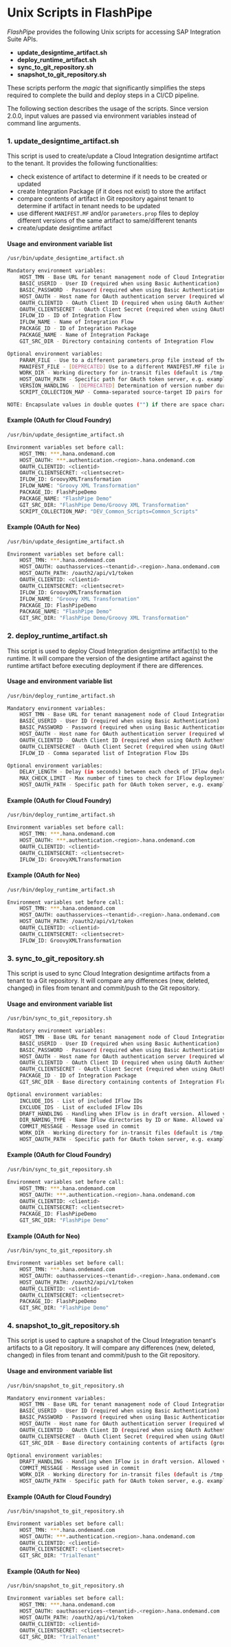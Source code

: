 # Unix Scripts in FlashPipe

_FlashPipe_ provides the following Unix scripts for accessing SAP Integration Suite APIs.
- **update_designtime_artifact.sh**
- **deploy_runtime_artifact.sh**
- **sync_to_git_repository.sh**
- **snapshot_to_git_repository.sh**

These scripts perform the _magic_ that significantly simplifies the steps required to complete the build and deploy steps in a CI/CD pipeline.

The following section describes the usage of the scripts. Since version 2.0.0, input values are passed via environment variables instead of command line arguments.

### 1. update_designtime_artifact.sh
This script is used to create/update a Cloud Integration designtime artifact to the tenant. It provides the following functionalities:
- check existence of artifact to determine if it needs to be created or updated
- create Integration Package (if it does not exist) to store the artifact
- compare contents of artifact in Git repository against tenant to determine if artifact in tenant needs to be updated
- use different `MANIFEST.MF` and/or `parameters.prop` files to deploy different versions of the same artifact to same/different tenants
- create/update designtime artifact


#### Usage and environment variable list
```bash
/usr/bin/update_designtime_artifact.sh

Mandatory environment variables:
    HOST_TMN - Base URL for tenant management node of Cloud Integration (excluding the https:// prefix)
    BASIC_USERID - User ID (required when using Basic Authentication)
    BASIC_PASSWORD - Password (required when using Basic Authentication)
    HOST_OAUTH - Host name for OAuth authentication server (required when using OAuth Authentication, excluding the https:// prefix)
    OAUTH_CLIENTID - OAuth Client ID (required when using OAuth Authentication)
    OAUTH_CLIENTSECRET - OAuth Client Secret (required when using OAuth Authentication)
    IFLOW_ID - ID of Integration Flow
    IFLOW_NAME - Name of Integration Flow
    PACKAGE_ID - ID of Integration Package
    PACKAGE_NAME - Name of Integration Package
    GIT_SRC_DIR - Directory containing contents of Integration Flow

Optional environment variables:
    PARAM_FILE - Use to a different parameters.prop file instead of the default in src/main/resources/
    MANIFEST_FILE - [DEPRECATED] Use to a different MANIFEST.MF file instead of the default in META-INF/
    WORK_DIR - Working directory for in-transit files (default is /tmp if not set)
    HOST_OAUTH_PATH - Specific path for OAuth token server, e.g. example /oauth2/api/v1/token for Neo environments (default is /oauth/token if not set for CF environments)
    VERSION_HANDLING - [DEPRECATED] Determination of version number during artifact update
    SCRIPT_COLLECTION_MAP - Comma-separated source-target ID pairs for converting script collection references during upload/update

NOTE: Encapsulate values in double quotes ("") if there are space characters in them
```

#### Example (OAuth for Cloud Foundry)
```bash
/usr/bin/update_designtime_artifact.sh

Environment variables set before call:
    HOST_TMN: ***.hana.ondemand.com
    HOST_OAUTH: ***.authentication.<region>.hana.ondemand.com
    OAUTH_CLIENTID: <clientid>
    OAUTH_CLIENTSECRET: <clientsecret>
    IFLOW_ID: GroovyXMLTransformation
    IFLOW_NAME: "Groovy XML Transformation"
    PACKAGE_ID: FlashPipeDemo
    PACKAGE_NAME: "FlashPipe Demo"
    GIT_SRC_DIR: "FlashPipe Demo/Groovy XML Transformation"
    SCRIPT_COLLECTION_MAP: "DEV_Common_Scripts=Common_Scripts"
```

#### Example (OAuth for Neo)
```bash
/usr/bin/update_designtime_artifact.sh

Environment variables set before call:
    HOST_TMN: ***.hana.ondemand.com
    HOST_OAUTH: oauthasservices-<tenantid>.<region>.hana.ondemand.com
    HOST_OAUTH_PATH: /oauth2/api/v1/token
    OAUTH_CLIENTID: <clientid>
    OAUTH_CLIENTSECRET: <clientsecret>
    IFLOW_ID: GroovyXMLTransformation
    IFLOW_NAME: "Groovy XML Transformation"
    PACKAGE_ID: FlashPipeDemo
    PACKAGE_NAME: "FlashPipe Demo"
    GIT_SRC_DIR: "FlashPipe Demo/Groovy XML Transformation"
```

### 2. deploy_runtime_artifact.sh
This script is used to deploy Cloud Integration designtime artifact(s) to the runtime. It will compare the version of the designtime artifact against the runtime artifact before executing deployment if there are differences.


#### Usage and environment variable list
```bash
/usr/bin/deploy_runtime_artifact.sh

Mandatory environment variables:
    HOST_TMN - Base URL for tenant management node of Cloud Integration (excluding the https:// prefix)
    BASIC_USERID - User ID (required when using Basic Authentication)
    BASIC_PASSWORD - Password (required when using Basic Authentication)
    HOST_OAUTH - Host name for OAuth authentication server (required when using OAuth Authentication, excluding the https:// prefix)
    OAUTH_CLIENTID - OAuth Client ID (required when using OAuth Authentication)
    OAUTH_CLIENTSECRET - OAuth Client Secret (required when using OAuth Authentication)
    IFLOW_ID - Comma separated list of Integration Flow IDs

Optional environment variables:
    DELAY_LENGTH - Delay (in seconds) between each check of IFlow deployment status (default to 30 if not set)
    MAX_CHECK_LIMIT - Max number of times to check for IFlow deployment status (default to 10 if not set)
    HOST_OAUTH_PATH - Specific path for OAuth token server, e.g. example /oauth2/api/v1/token for Neo environments (default is /oauth/token if not set for CF environments)
```

#### Example (OAuth for Cloud Foundry)
```bash
/usr/bin/deploy_runtime_artifact.sh

Environment variables set before call:
    HOST_TMN: ***.hana.ondemand.com
    HOST_OAUTH: ***.authentication.<region>.hana.ondemand.com
    OAUTH_CLIENTID: <clientid>
    OAUTH_CLIENTSECRET: <clientsecret>
    IFLOW_ID: GroovyXMLTransformation
```

#### Example (OAuth for Neo)
```bash
/usr/bin/deploy_runtime_artifact.sh

Environment variables set before call:
    HOST_TMN: ***.hana.ondemand.com
    HOST_OAUTH: oauthasservices-<tenantid>.<region>.hana.ondemand.com
    HOST_OAUTH_PATH: /oauth2/api/v1/token
    OAUTH_CLIENTID: <clientid>
    OAUTH_CLIENTSECRET: <clientsecret>
    IFLOW_ID: GroovyXMLTransformation
```

### 3. sync_to_git_repository.sh
This script is used to sync Cloud Integration designtime artifacts from a tenant to a Git repository. It will compare any differences (new, deleted, changed) in files from tenant and commit/push to the Git repository.


#### Usage and environment variable list
```bash
/usr/bin/sync_to_git_repository.sh

Mandatory environment variables:
    HOST_TMN - Base URL for tenant management node of Cloud Integration (excluding the https:// prefix)
    BASIC_USERID - User ID (required when using Basic Authentication)
    BASIC_PASSWORD - Password (required when using Basic Authentication)
    HOST_OAUTH - Host name for OAuth authentication server (required when using OAuth Authentication, excluding the https:// prefix)
    OAUTH_CLIENTID - OAuth Client ID (required when using OAuth Authentication)
    OAUTH_CLIENTSECRET - OAuth Client Secret (required when using OAuth Authentication)
    PACKAGE_ID - ID of Integration Package
    GIT_SRC_DIR - Base directory containing contents of Integration Flow(s)

Optional environment variables:
    INCLUDE_IDS - List of included IFlow IDs
    EXCLUDE_IDS - List of excluded IFlow IDs
    DRAFT_HANDLING - Handling when IFlow is in draft version. Allowed values: SKIP (default), ADD, ERROR
    DIR_NAMING_TYPE - Name IFlow directories by ID or Name. Allowed values: ID (default), NAME
    COMMIT_MESSAGE - Message used in commit
    WORK_DIR - Working directory for in-transit files (default is /tmp if not set)
    HOST_OAUTH_PATH - Specific path for OAuth token server, e.g. example /oauth2/api/v1/token for Neo environments (default is /oauth/token if not set for CF environments)
```

#### Example (OAuth for Cloud Foundry)
```bash
/usr/bin/sync_to_git_repository.sh

Environment variables set before call:
    HOST_TMN: ***.hana.ondemand.com
    HOST_OAUTH: ***.authentication.<region>.hana.ondemand.com
    OAUTH_CLIENTID: <clientid>
    OAUTH_CLIENTSECRET: <clientsecret>
    PACKAGE_ID: FlashPipeDemo
    GIT_SRC_DIR: "FlashPipe Demo"
```

#### Example (OAuth for Neo)
```bash
/usr/bin/sync_to_git_repository.sh

Environment variables set before call:
    HOST_TMN: ***.hana.ondemand.com
    HOST_OAUTH: oauthasservices-<tenantid>.<region>.hana.ondemand.com
    HOST_OAUTH_PATH: /oauth2/api/v1/token
    OAUTH_CLIENTID: <clientid>
    OAUTH_CLIENTSECRET: <clientsecret>
    PACKAGE_ID: FlashPipeDemo
    GIT_SRC_DIR: "FlashPipe Demo"
```

### 4. snapshot_to_git_repository.sh
This script is used to capture a snapshot of the Cloud Integration tenant's artifacts to a Git repository. It will compare any differences (new, deleted, changed) in files from tenant and commit/push to the Git repository.


#### Usage and environment variable list
```bash
/usr/bin/snapshot_to_git_repository.sh

Mandatory environment variables:
    HOST_TMN - Base URL for tenant management node of Cloud Integration (excluding the https:// prefix)
    BASIC_USERID - User ID (required when using Basic Authentication)
    BASIC_PASSWORD - Password (required when using Basic Authentication)
    HOST_OAUTH - Host name for OAuth authentication server (required when using OAuth Authentication, excluding the https:// prefix)
    OAUTH_CLIENTID - OAuth Client ID (required when using OAuth Authentication)
    OAUTH_CLIENTSECRET - OAuth Client Secret (required when using OAuth Authentication)
    GIT_SRC_DIR - Base directory containing contents of artifacts (grouped into packages)

Optional environment variables:
    DRAFT_HANDLING - Handling when IFlow is in draft version. Allowed values: SKIP (default), ADD, ERROR
    COMMIT_MESSAGE - Message used in commit
    WORK_DIR - Working directory for in-transit files (default is /tmp if not set)
    HOST_OAUTH_PATH - Specific path for OAuth token server, e.g. example /oauth2/api/v1/token for Neo environments (default is /oauth/token if not set for CF environments)
```

#### Example (OAuth for Cloud Foundry)
```bash
/usr/bin/snapshot_to_git_repository.sh

Environment variables set before call:
    HOST_TMN: ***.hana.ondemand.com
    HOST_OAUTH: ***.authentication.<region>.hana.ondemand.com
    OAUTH_CLIENTID: <clientid>
    OAUTH_CLIENTSECRET: <clientsecret>
    GIT_SRC_DIR: "TrialTenant"
```

#### Example (OAuth for Neo)
```bash
/usr/bin/snapshot_to_git_repository.sh

Environment variables set before call:
    HOST_TMN: ***.hana.ondemand.com
    HOST_OAUTH: oauthasservices-<tenantid>.<region>.hana.ondemand.com
    HOST_OAUTH_PATH: /oauth2/api/v1/token
    OAUTH_CLIENTID: <clientid>
    OAUTH_CLIENTSECRET: <clientsecret>
    GIT_SRC_DIR: "TrialTenant"
```
